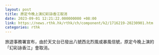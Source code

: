 ```yaml
---
layout: post
title: 原定今晚上演幻彩詠香江取消
date: 2023-09-01 12:21:22.000000000 +08:00
link: https://news.rthk.hk/rthk/ch/component/k2/1716219-20230901.htm
categories: rthk
---
```


旅遊事務署宣布，由於天文台已發出八號西北烈風或暴風信號，原定今晚上演的「幻彩詠香江」會取消。
